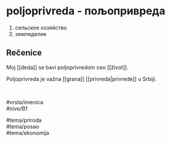 # poljoprivreda - пољопривреда

1. сельское хозяйство  
2. земледелие

## Rečenice

Moj [[deda]] se bavi poljoprivredom ceo [[život]].

Poljoprivreda je važna [[grana]] [[privreda|privrede]] u Srbiji.

<br>

#vrsta/imenica  
#nivo/B1  

#tema/priroda  
#tema/posao  
#tema/ekonomija  
